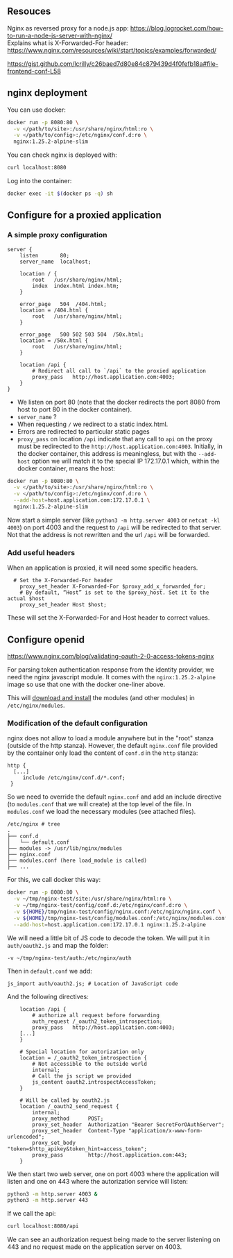 ## Resouces

Nginx as reversed proxy for a node.js app: https://blog.logrocket.com/how-to-run-a-node-js-server-with-nginx/   
Explains what is X-Forwarded-For header: https://www.nginx.com/resources/wiki/start/topics/examples/forwarded/  

https://gist.github.com/lcrilly/c26baed7d80e84c879439d4f0fefb18a#file-frontend-conf-L58

## nginx deployment

You can use docker:
```bash
docker run -p 8080:80 \
  -v </path/to/site>:/usr/share/nginx/html:ro \
  -v </path/to/config>:/etc/nginx/conf.d:ro \
  nginx:1.25.2-alpine-slim
```
You can check nginx is deployed with:
```bash
curl localhost:8080
```
Log into the container:
```bash
docker exec -it $(docker ps -q) sh
```

## Configure for a proxied application

### A simple proxy configuration

```nginx
server {
    listen       80;
    server_name  localhost;

    location / {
        root   /usr/share/nginx/html;
        index  index.html index.htm;
    }

    error_page   504  /404.html;
    location = /404.html {
        root   /usr/share/nginx/html;
    }

    error_page   500 502 503 504  /50x.html;
    location = /50x.html {
        root   /usr/share/nginx/html;
    }

    location /api {
      	# Redirect all call to `/api` to the proxied application
        proxy_pass   http://host.application.com:4003;
    }
}
```
- We listen on port 80 (note that the docker redirects the port 8080 from host
  to port 80 in the docker container).
- `server_name` ?
- When requesting `/` we redirect to a static index.html.
- Errors are redirected to particular static pages
- `proxy_pass` on location `/api` indicate that any call to `api` on the proxy
  must be redirected to the `http://host.application.com:4003`. Initially,
  in the docker container, this address is meaningless, but with the
  `--add-host` option we will match it to the special IP 172.17.0.1 which,
  within the docker container, means the host:
```bash
docker run -p 8080:80 \
  -v </path/to/site>:/usr/share/nginx/html:ro \
  -v </path/to/config>:/etc/nginx/conf.d:ro \
  --add-host=host.application.com:172.17.0.1 \
  nginx:1.25.2-alpine-slim
```
Now start a simple server (like `python3 -m http.server 4003` or `netcat -kl 4003`)
on port 4003 and the request to `/api` will be redirected to that server. Not
that the address is not rewritten and the url `/api` will be forwarded.

### Add useful headers

When an application is proxied, it will need some specific headers.
```nginx
  # Set the X-Forwarded-For header
	proxy_set_header X-Forwarded-For $proxy_add_x_forwarded_for;
	# By default, “Host” is set to the $proxy_host. Set it to the actual $host
	proxy_set_header Host $host;
```
These will set the X-Forwarded-For and Host header to correct values.

## Configure openid

https://www.nginx.com/blog/validating-oauth-2-0-access-tokens-nginx

For parsing token authentication response from the identity provider, we need
the nginx javascript module. It comes with the `nginx:1.25.2-alpine` image so
use that one with the docker one-liner above.

This will [download and install](https://github.com/nginxinc/docker-nginx/blob/4b0d808b8f320df132c154a974ebe46e9e5f5ffe/mainline/alpine/Dockerfile#L17) the modules (and other modules) in `/etc/nginx/modules`.

### Modification of the default configuration

nginx does not allow to load a module anywhere but in the "root" stanza
(outside of the http stanza). However, the default `nginx.conf` file provided
by the container only load the content of `conf.d` in the `http` stanza:
```nginx
http {
  [...]
     include /etc/nginx/conf.d/*.conf; 
 }
```
So we need to override the default `nginx.conf` and add an include directive
(to `modules.conf` that we will create) at the top level of the file.
In `modules.conf` we load the necessary modules (see attached files).

```
/etc/nginx # tree
.
├── conf.d
│   └── default.conf
├── modules -> /usr/lib/nginx/modules
├── nginx.conf
├── modules.conf (here load_module is called)
├── ...
```
For this, we call docker this way:
```bash
docker run -p 8080:80 \
  -v ~/tmp/nginx-test/site:/usr/share/nginx/html:ro \
  -v ~/tmp/nginx-test/config/conf.d:/etc/nginx/conf.d:ro \
  -v ${HOME}/tmp/nginx-test/config/nginx.conf:/etc/nginx/nginx.conf \
  -v ${HOME}/tmp/nginx-test/config/modules.conf:/etc/nginx/modules.conf \
  --add-host=host.application.com:172.17.0.1 nginx:1.25.2-alpine
```

We will need a little bit of JS code to decode the token. We will put it in
`auth/oauth2.js` and map the folder:
```
-v ~/tmp/nginx-test/auth:/etc/nginx/auth
```
Then in `default.conf` we add:
```nginx
js_import auth/oauth2.js; # Location of JavaScript code
```
And the following directives:
```
    location /api {
        # authorize all request before forwarding
        auth_request /_oauth2_token_introspection;
        proxy_pass   http://host.application.com:4003;
	[...]
    }

    # Special location for autorization only
    location = /_oauth2_token_introspection {
        # Not accessible to the outside world
        internal;
        # Call the js script we provided
        js_content oauth2.introspectAccessToken;                                       
    }

    # Will be called by oauth2.js
    location /_oauth2_send_request {
        internal;
        proxy_method      POST;
        proxy_set_header  Authorization "Bearer SecretForOAuthServer";
        proxy_set_header  Content-Type "application/x-www-form-urlencoded";
        proxy_set_body    "token=$http_apikey&token_hint=access_token";
        proxy_pass        http://host.application.com:443;
    }
```

We then start two web server, one on port 4003 where the application will
listen and one on 443 where the autorization service will listen:
```bash
python3 -m http.server 4003 &
python3 -m http.server 443
```
If we call the api:
```bash
curl localhost:8080/api
```
We can see an authorization request being made to the server listening on 443 and no request made on the application server on 4003.
